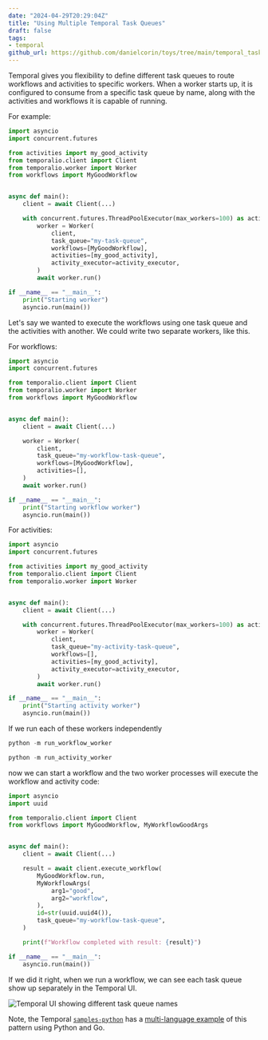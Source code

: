 ```yaml
---
date: "2024-04-29T20:29:04Z"
title: "Using Multiple Temporal Task Queues"
draft: false
tags:
- temporal
github_url: https://github.com/danielcorin/toys/tree/main/temporal_task_queues
---
```


Temporal gives you flexibility to define different task queues to route workflows and activities to specific workers.
When a worker starts up, it is configured to consume from a specific task queue by name, along with the activities and workflows it is capable of running.

For example:

```python
import asyncio
import concurrent.futures

from activities import my_good_activity
from temporalio.client import Client
from temporalio.worker import Worker
from workflows import MyGoodWorkflow


async def main():
    client = await Client(...)

    with concurrent.futures.ThreadPoolExecutor(max_workers=100) as activity_executor:
        worker = Worker(
            client,
            task_queue="my-task-queue",
            workflows=[MyGoodWorkflow],
            activities=[my_good_activity],
            activity_executor=activity_executor,
        )
        await worker.run()

if __name__ == "__main__":
    print("Starting worker")
    asyncio.run(main())
```

Let's say we wanted to execute the workflows using one task queue and the activities with another.
We could write two separate workers, like this.

For workflows:

```python
import asyncio
import concurrent.futures

from temporalio.client import Client
from temporalio.worker import Worker
from workflows import MyGoodWorkflow


async def main():
    client = await Client(...)

    worker = Worker(
        client,
        task_queue="my-workflow-task-queue",
        workflows=[MyGoodWorkflow],
        activities=[],
    )
    await worker.run()

if __name__ == "__main__":
    print("Starting workflow worker")
    asyncio.run(main())
```

For activities:

```python
import asyncio
import concurrent.futures

from activities import my_good_activity
from temporalio.client import Client
from temporalio.worker import Worker


async def main():
    client = await Client(...)

    with concurrent.futures.ThreadPoolExecutor(max_workers=100) as activity_executor:
        worker = Worker(
            client,
            task_queue="my-activity-task-queue",
            workflows=[],
            activities=[my_good_activity],
            activity_executor=activity_executor,
        )
        await worker.run()

if __name__ == "__main__":
    print("Starting activity worker")
    asyncio.run(main())
```

If we run each of these workers independently

```python
python -m run_workflow_worker
```

```python
python -m run_activity_worker
```

now we can start a workflow and the two worker processes will execute the workflow and activity code:

```python
import asyncio
import uuid

from temporalio.client import Client
from workflows import MyGoodWorkflow, MyWorkflowGoodArgs


async def main():
    client = await Client(...)

    result = await client.execute_workflow(
        MyGoodWorkflow.run,
        MyWorkflowArgs(
            arg1="good",
            arg2="workflow",
        ),
        id=str(uuid.uuid4()),
        task_queue="my-workflow-task-queue",
    )

    print(f"Workflow completed with result: {result}")

if __name__ == "__main__":
    asyncio.run(main())
```

If we did it right, when we run a workflow, we can see each task queue show up separately in the Temporal UI.

![Temporal UI showing different task queue names](/img/til/temporal/queue-ui.png)

Note, the Temporal [`samples-python`](https://github.com/temporalio/samples-python) has a [multi-language example](https://github.com/temporalio/samples-python/tree/main/activity_worker) of this pattern using Python and Go.
